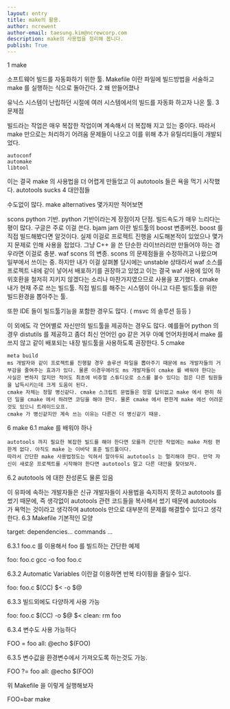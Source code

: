 ```yaml
---
layout: entry
title: make의 활용.
author: ncrewent
author-email: taesung.kim@ncrewcorp.com
description: make의 사용법을 정리해 봅니다.
publish: True
---
```


1 make

소프트웨어 빌드를 자동화하기 위한 툴. Makefile 이란 파일에 빌드방법을 서술하고 make 를 실행하는 식으로 돌아간다.
2 왜 만들어졌나

유닉스 시스템이 난립하던 시절에 여러 시스템에서의 빌드를 자동화 하고자 나온 툴.
3 문제점

빌드라는 작업은 매우 복잡한 작업이며 계속해서 더 복잡해 지고 있는 중이다. 따라서 make 만으로는 처리하기 어려움 문제들이 나오고 이를 위해 추가 유틸리티들이 개발되었다.

    autoconf
    automake
    libtool

이는 결국 make 의 사용법을 더 어렵게 만들었고 이 autotools 들은 욕을 먹기 시작했다. autotools sucks
4 대안점들

수도없이 많다. make alternatives 몇가지만 적어보면

scons
    python 기반. python 기반이라는게 장점이자 단점. 빌드속도가 매우 느리다는 평이 많다. 구글은 주로 이걸 쓴다. 
bjam
    jam 이란 빌드툴의 boost 변종버전. boost 를 직접 빌드해봤다면 알것이다. 실제 이걸로 프로젝트 진행을 시도해본적이 있었으나 몇가지 문제로 인해 사용을 접었다. 그냥 C++ 을 쓴 단순한 라이브러리만 만들어야 하는 경우라면 이걸로 충분. 
waf
    scons 의 변종. scons 의 문제점들을 수정하려고 나왔으며 일부에서 쓰이는 중. 하지만 내가 이걸 살펴볼 당시에는 unstable 상태라서 waf 소스를 프로젝트 내에 같이 넣어서 배포하기를 권장하고 있었고 이는 결국 waf 사용에 있어 하위호환을 철저히 지키지 않겠다는 소리나 마찬가지였으므로 사용을 포기했다. 
cmake
    내가 현재 주로 쓰는 빌드툴. 직접 빌드를 해주는 시스템이 아니고 다른 빌드툴을 위한 빌드환경을 뽑아주는 툴. 

또한 IDE 들이 빌드툴기능을 포함한 경우도 많다. ( msvc 의 솔루션 등등 )

이 외에도 각 언어별로 자신만의 빌드툴을 제공하는 경우도 많다. 예를들어 python 의경우 distutils 를 제공하고 좀더 최신 언어인 go 같은 겨우 아예 언어차원에서 make 를 쓰지 않고 같이 배포되는 내장 빌드툴을 사용하도록 권장한다.
5 cmake

    meta build
    ms 개발자와 같이 프로젝트를 진행할 경우 솔루션 파일을 뽑아주기 때문에 ms 개발자들의 거부감을 줄여주는 효과가 있다. 물론 이경우에라도 ms 개발자들이 cmake 를 배워야 한다는 사실은 변하지 않지만 적어도 최초에 비쥬얼 스튜디오로 소스를 볼수 있다는 점은 다른 팀원들을 납득시키는데 크게 도움이 된다.
    cmake 자체는 정말 병신같다. cmake 스크립트 문법들은 정말 답이없고 make 에서 편히 하던 일을 cmake 에서 하려면 코딩을 해야 한다. 물론 cmake 에서 편한게 make 에선 어려운것도 있으니 트레이드오프.
    cmake 가 병신같지만 계속 쓰는 이유는 다른건 더 병신같기 때문.

6 make
6.1 make 를 배워야 하나

    autotools 까지 필요한 복잡한 빌드를 해야 한다면 모를까 간단한 작업에는 make 처럼 편한게 없다. 아직도 make 는 이바닥 표준 빌드툴이다.
    따라서 간단한 make 사용법정도는 익혀서 알아두되 autotools 는 멀리해야 한다. 만약 자신이 새로운 프로젝트를 시작해야 한다면 autotools 말고 다른 대안을 찾아보자.

6.2 autotools 에 대한 찬성론도 물론 있음

이 유파에 속하는 개발자들은 신규 개발자들이 사용법을 숙지하지 못하고 autotools 를 썼기 때문에, 즉 생각없이 autotools 관련 코드들을 복사해서 썼기 때문에 autotools 가 욕먹는 것이라고 생각하며 autotools 만으로 대부분의 문제를 해결할수 있다고 생각한다.
6.3 Makefile 기본적인 모양

target: dependencies...
        commands
        ...  

6.3.1 foo.c 를 이용해서 foo 를 빌드하는 간단한 예제

foo: foo.c
        gcc -o foo foo.c

6.3.2 Automatic Variables 이란걸 이용하면 반복 타이핑을 줄일수 있다.

foo: foo.c
        $(CC) $< -o $@

6.3.3 빌드외에도 다양하게 사용 가능

foo: foo.c
        $(CC) -o $@ $<
clean:
        rm foo  

6.3.4 변수도 사용 가능하다

FOO = foo
all:
        @echo $(FOO)    

6.3.5 변수값을 환경변수에서 가져오도록 하는것도 가능.

FOO ?= foo
all:
        @echo $(FOO)  

위 Makefile 을 이렇게 실행해보자

FOO=bar make



  [카르테]: http://carte.gamescampus.co.kr/